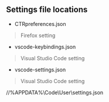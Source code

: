 ## Settings file locations #

 + CTRpreferences.json
 >  Firefox setting
 + vscode-keybindings.json
 >  Visual Studio Code setting
 + vscode-settings.json
 >  Visual Studio Code setting

 //%APPDATA%\Code\User\settings.json
